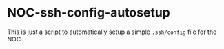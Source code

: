 # NOC-ssh-config-autosetup
This is just a script to automatically setup a simple `.ssh/config` file for the NOC
